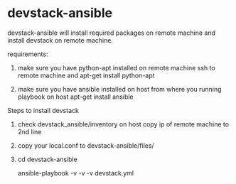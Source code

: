 # devstack-ansible
devstack-ansible will install required packages on remote machine
and install devstack on remote machine.

requirements:

1. make sure you have python-apt installed on remote machine
  ssh to remote machine and apt-get install python-apt

2. make sure you have ansible installed on host from where you running playbook
   on host apt-get install ansible

Steps to install devstack

1. check devstack_ansible/inventory on host
    copy ip of remote machine to 2nd line

2. copy your local.conf to devstack-ansible/files/

3. cd devstack-ansible 

   ansible-playbook -v -v -v devstack.yml
